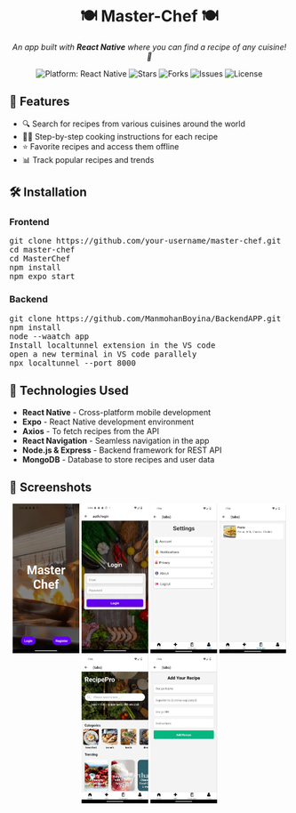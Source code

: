<h1 align="center">🍽️ Master-Chef 🍽️</h1>
<p align="center">
  <i>An app built with <b>React Native</b> where you can find a recipe of any cuisine! 🥘</i>
</p>

<p align="center">
  <img src="https://img.shields.io/badge/platform-React%20Native-blue.svg" alt="Platform: React Native" />
  <img src="https://img.shields.io/github/stars/ManmohanBoyina/master-chef" alt="Stars" />
  <img src="https://img.shields.io/github/forks/ManmohanBoyina/master-chef" alt="Forks" />
  <img src="https://img.shields.io/github/issues/ManmohanBoyina/master-chef" alt="Issues" />
  <img src="https://img.shields.io/github/license/ManmohanBoyina/master-chef" alt="License" />
</p>

<h2>🚀 Features</h2>
<ul>
  <li>🔍 Search for recipes from various cuisines around the world</li>
  <li>👨‍🍳 Step-by-step cooking instructions for each recipe</li>
  <li>⭐ Favorite recipes and access them offline</li>
  <li>📊 Track popular recipes and trends</li>
</ul>

<h2>🛠️ Installation</h2>
<h3>Frontend</h3>
<pre>
git clone https://github.com/your-username/master-chef.git
cd master-chef
cd MasterChef
npm install
npm expo start
</pre>

<h3>Backend</h3>
<pre>
git clone https://github.com/ManmohanBoyina/BackendAPP.git
npm install
node --waatch app
Install localtunnel extension in the VS code
open a new terminal in VS code parallely
npx localtunnel --port 8000
</pre>

<h2>📱 Technologies Used</h2>
<ul>
  <li><b>React Native</b> - Cross-platform mobile development</li>
  <li><b>Expo</b> - React Native development environment</li>
  <li><b>Axios</b> - To fetch recipes from the API</li>
  <li><b>React Navigation</b> - Seamless navigation in the app</li>
  <li><b>Node.js & Express</b> - Backend framework for REST API</li>
  <li><b>MongoDB</b> - Database to store recipes and user data</li>
</ul>

<h2>📸 Screenshots</h2>
<p align="center">
  <img src="WhatsApp Image 2024-10-17 at 05.07.56_e95cfd37.jpg" alt="Screen 2" width="120" />
  <img src="WhatsApp Image 2024-10-17 at 05.07.55_1903fae0.jpg" alt="Screen 1" width="120" />
  <img src="photo_2024-10-30_19-48-17.jpg" alt="Screen 3" width="120" />
  <img src="photo_2024-10-30_19-48-28.jpg" alt="Screen 4" width="120" />
  <img src="photo_2024-10-30_19-48-33.jpg" alt="Screen 5" width="120" />
  <img src="photo_2024-10-30_19-48-36.jpg" alt="Screen 6" width="120" />
</p>
